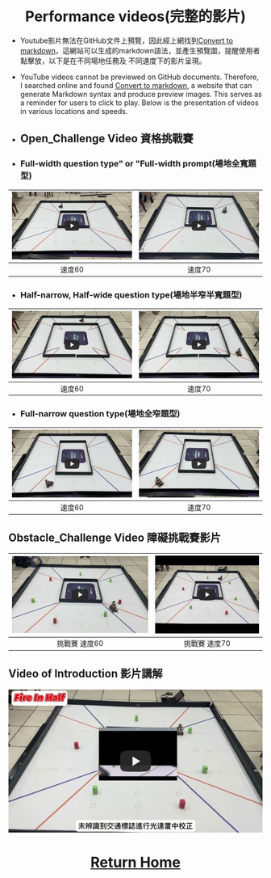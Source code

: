 # <div align="center">Performance videos(完整的影片)</div> 


- Youtube影片無法在GitHub文件上預覽，因此經上網找到[Convert to markdown](https://video-to-markdown.marcomontalbano.com/)，這網站可以生成的markdown語法，並產生預覽圖，提醒使用者點擊放，以下是在不同場地任務及 不同速度下的影片呈現。  
- YouTube videos cannot be previewed on GitHub documents. Therefore, I searched online and found [Convert to markdown](https://video-to-markdown.marcomontalbano.com/), a website that can generate Markdown syntax and produce preview images. This serves as a reminder for users to click to play. Below is the presentation of videos in various locations and speeds.

- ## Open_Challenge Video 資格挑戰賽

- ### Full-width question type" or "Full-width prompt(場地全寬題型)
[![Fire_In_Half 資格挑戰賽 全寬 速度 60](./img/Fire_In_Half_Open_Challenge_full_60.jpg)](https://youtu.be/o31pZUsM6O8 "Fire_In_Half 資格挑戰賽 全寬 速度 60")|[![Fire_In_Half 資格挑戰賽 全寬 速度 70](./img/Fire_In_Half_Open_Challenge_full_70.jpg)](https://youtu.be/57GFhYzaKVg "Fire_In_Half 資格挑戰賽 全寬 速度 70")|
|:----:|:----:|
| 速度60 | 速度70 |

- ### Half-narrow, Half-wide question type(場地半窄半寬題型) 
|[![Fire_In_Half 資格挑戰賽 全窄 速度 60](./img/Fire_In_Half_Open_Challenge_hight_60.jpg)](https://youtu.be/GF6gxci9bik "Fire_In_Half 資格挑戰賽 全窄 速度 60")|[![Fire_In_Half 資格挑戰賽 全窄 速度 70](./img/Fire_In_Half_Open_Challenge_hight_70.jpg)](https://youtu.be/9a28QeORDNU "Fire_In_Half 資格挑戰賽 全窄 速度 70")|
|:----:|:----:|
| 速度60| 速度70|

- ### Full-narrow question type(場地全窄題型) 
|[![Fire_In_Half 資格挑戰賽 半寬半窄速度 60](.//img/Fire_In_Half_Open_Challenge_hight_Full_60.jpg)](https://youtu.be/y1-NW_3ckFE "Fire_In_Half 資格挑戰賽 半寬半窄速度 60")|[![Fire_In_Half 資格挑戰賽 半寬半窄速度 70](./img/Fire_In_Half_Open_Challenge_hight_Full_70.jpg)](https://youtu.be/0spKhQK68Qo "Fire_In_Half 資格挑戰賽 半寬半窄速度 70")|
|:----:|:----:|
|速度60| 速度70|

## Obstacle_Challenge Video 障礙挑戰賽影片
|[![Fire_In_Half 障礙挑戰賽 速度60](./img/Obstacle_Challenge_Video_60.jpg)](https://youtu.be/tco1BEpjeJs "Fire_In_Half 障礙挑戰賽 速度60")|[![Fire_In_Half 障礙挑戰賽 速度70](./img/Obstacle_Challenge_Video_70.jpg)](https://youtu.be/6MJTKhnEY9s "Fire_In_Half 障礙挑戰賽 速度70")|
|:----:|:----:|
|挑戰賽 速度60|挑戰賽 速度70|

## Video of Introduction 影片講解
[![Fire in Half 障礙賽解說](./img/Fire_in_HAlf_escribe.jpg)](https://youtu.be/99KOlNN_V5g "Fire in Half 障礙賽解說")

# <div align="center">[Return Home](../)</div>  
